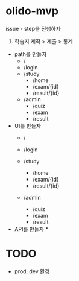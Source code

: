 # olido-mvp

issue - step을 진행하자

1. 학습지 제작 > 제출 > 통계
  - path를 만들자
    * /
    * /login
    * /study
      - /home
      - /exam/{id}
      - /result/{id}
    * /admin
      - /quiz
      - /exam
      - /result
  - UI를 만들자
    * /
    * /login
    * /study
      - /home
      - /exam/{id}
      - /result/{id}

    * /admin
      - /quiz
      - /exam
      - /result
  - API를 만들자
    * 




# TODO
- prod, dev 환경
